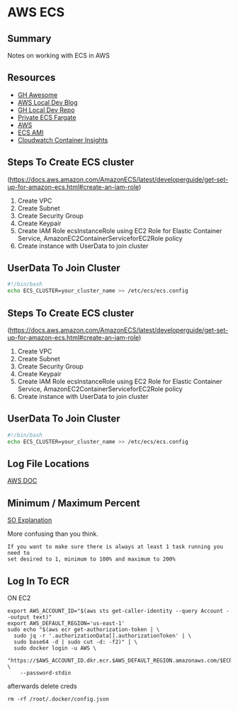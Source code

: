 # AWS ECS

## Summary

Notes on working with ECS in AWS

## Resources

- [GH Awesome](https://github.com/nathanpeck/awesome-ecs)
- [AWS Local Dev Blog](https://aws.amazon.com/blogs/compute/a-guide-to-locally-testing-containers-with-amazon-ecs-local-endpoints-and-docker-compose/)
- [GH Local Dev Repo](https://github.com/awslabs/amazon-ecs-local-container-endpoints<Paste>)
- [Private ECS Fargate](https://aws.amazon.com/blogs/compute/access-private-applications-on-aws-fargate-using-amazon-api-gateway-privatelink/)
- [AWS](https://docs.aws.amazon.com/AmazonECS/latest/developerguide/ecs-agent-update.html)
- [ECS AMI](https://docs.aws.amazon.com/AmazonECS/latest/developerguide/agent-update-ecs-ami.html)
- [Cloudwatch Container Insights](https://aws.amazon.com/blogs/mt/introducing-container-insights-for-amazon-ecs/)

## Steps To Create ECS cluster

(https://docs.aws.amazon.com/AmazonECS/latest/developerguide/get-set-up-for-amazon-ecs.html#create-an-iam-role)

1. Create VPC
2. Create Subnet
3. Create Security Group
4. Create Keypair
5. Create IAM Role ecsInstanceRole using EC2 Role for Elastic Container Service,
   AmazonEC2ContainerServiceforEC2Role policy
6. Create instance with UserData to join cluster

## UserData To Join Cluster

```sh
#!/bin/bash
echo ECS_CLUSTER=your_cluster_name >> /etc/ecs/ecs.config
```

## Steps To Create ECS cluster

(https://docs.aws.amazon.com/AmazonECS/latest/developerguide/get-set-up-for-amazon-ecs.html#create-an-iam-role)

1. Create VPC
2. Create Subnet
3. Create Security Group
4. Create Keypair
5. Create IAM Role ecsInstanceRole using EC2 Role for Elastic Container Service,
   AmazonEC2ContainerServiceforEC2Role policy
6. Create instance with UserData to join cluster

## UserData To Join Cluster

```sh
#!/bin/bash
echo ECS_CLUSTER=your_cluster_name >> /etc/ecs/ecs.config
```

## Log File Locations

[AWS DOC](https://docs.aws.amazon.com/AmazonECS/latest/developerguide/logs.html)

## Minimum / Maximum Percent

[SO Explanation](https://stackoverflow.com/questions/40731143/what-is-the-minimum-healthy-percent-and-maximum-percent-in-amazon-ecs)

More confusing than you think.

```
If you want to make sure there is always at least 1 task running you need to
set desired to 1, minimum to 100% and maximum to 200%
```

## Log In To ECR

ON EC2

```console
export AWS_ACCOUNT_ID="$(aws sts get-caller-identity --query Account --output text)"
export AWS_DEFAULT_REGION='us-east-1'
sudo echo "$(aws ecr get-authorization-token | \
  sudo jq -r '.authorizationData[].authorizationToken' | \
  sudo base64 -d | sudo cut -d: -f2)" | \
  sudo docker login -u AWS \
    "https://$AWS_ACCOUNT_ID.dkr.ecr.$AWS_DEFAULT_REGION.amazonaws.com/$ECR_REPO" \
    --password-stdin
```

afterwards delete creds

```console
rm -rf /root/.docker/config.json
```
